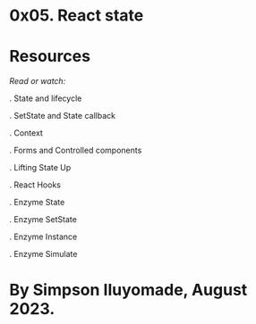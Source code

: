 # 0x05. React state

# Resources

*Read or watch:*

. State and lifecycle

. SetState and State callback

. Context

. Forms and Controlled components

. Lifting State Up

. React Hooks

. Enzyme State

. Enzyme SetState

. Enzyme Instance

. Enzyme Simulate


# By Simpson Iluyomade, August 2023.